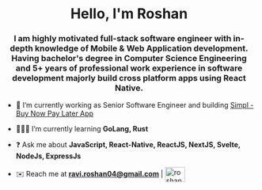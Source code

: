 <h1 align="center">Hello, I'm Roshan</h1>
<h3 align="center">I am highly motivated full-stack software engineer with in-depth knowledge of Mobile & Web Application development. Having bachelor's degree in Computer Science Engineering and 5+ years of professional work experience in software development majorly build cross platform apps using React Native.</h3>

- 💼 I’m currently working as Senior Software Engineer and building [Simpl - Buy Now Pay Later App](https://apps.apple.com/in/app/simpl-pay-later/id1053447662)

- 👨🏻‍💻 I’m currently learning **GoLang, Rust**

- ❓ Ask me about **JavaScript, React-Native, ReactJS, NextJS, Svelte, NodeJs, ExpressJs**

- ✉️ Reach me at **ravi.roshan04@gmail.com** | <a href="https://linkedin.com/in/roshansingh21" target="blank"><img align="center" src="https://raw.githubusercontent.com/rahuldkjain/github-profile-readme-generator/master/src/images/icons/Social/linked-in-alt.svg" alt="roshansingh21" height="30" width="40" /></a>

